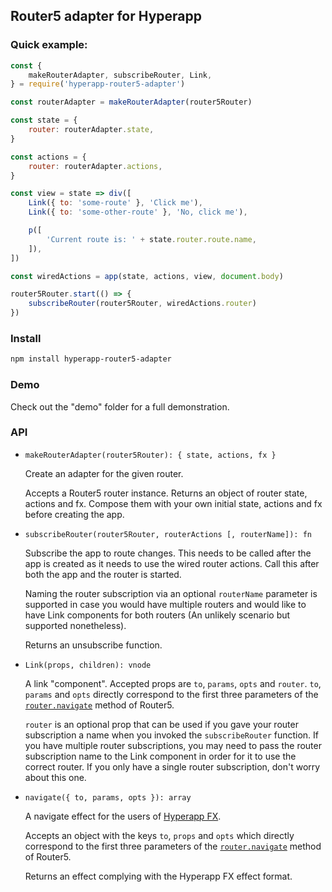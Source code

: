## Router5 adapter for Hyperapp

### Quick example:

```javascript
const {
    makeRouterAdapter, subscribeRouter, Link,
} = require('hyperapp-router5-adapter')

const routerAdapter = makeRouterAdapter(router5Router)

const state = {
    router: routerAdapter.state,
}

const actions = {
    router: routerAdapter.actions,
}

const view = state => div([
    Link({ to: 'some-route' }, 'Click me'),
    Link({ to: 'some-other-route' }, 'No, click me'),

    p([
        'Current route is: ' + state.router.route.name,
    ]),
])

const wiredActions = app(state, actions, view, document.body)

router5Router.start(() => {
    subscribeRouter(router5Router, wiredActions.router)
})
```

### Install

```sh
npm install hyperapp-router5-adapter
```


### Demo

Check out the "demo" folder for a full demonstration.


### API

- `makeRouterAdapter(router5Router): { state, actions, fx }`

  Create an adapter for the given router.
  
  Accepts a Router5 router instance. Returns an object of router
  state, actions and fx. Compose them with your own initial state,
  actions and fx before creating the app.

- `subscribeRouter(router5Router, routerActions [, routerName]): fn`

  Subscribe the app to route changes. This needs to be called
  after the app is created as it needs to use the wired router
  actions. Call this after both the app and the router is started.

  Naming the router subscription via an optional `routerName`
  parameter is supported in case you would have multiple routers
  and would like to have Link components for both routers (An
  unlikely scenario but supported nonetheless).

  Returns an unsubscribe function.

- `Link(props, children): vnode`

  A link "component". Accepted props are `to`, `params`, `opts`
  and `router`. `to`, `params` and `opts` directly correspond to
  the first three parameters of the
  [`router.navigate`](https://router5.js.org/api-reference#navigate)
  method of Router5.

  `router` is an optional prop that can be used if you gave your
  router subscription a name when you invoked the
  `subscribeRouter` function. If you have multiple router
  subscriptions, you may need to pass the router subscription name
  to the Link component in order for it to use the correct router.
  If you only have a single router subscription, don't worry about
  this one.

- `navigate({ to, params, opts }): array`

  A navigate effect for the users of [Hyperapp
  FX](https://github.com/hyperapp/fx).

  Accepts an object with the keys `to`, `props` and `opts` which
  directly correspond to the first three parameters of the
  [`router.navigate`](https://router5.js.org/api-reference#navigate)
  method of Router5.

  Returns an effect complying with the Hyperapp FX effect format.
